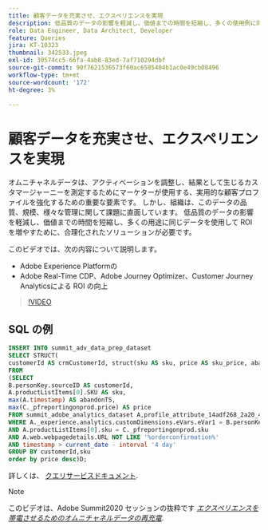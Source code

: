 ```yaml
---
title: 顧客データを充実させ、エクスペリエンスを実現
description: 低品質のデータの影響を軽減し、価値までの時間を短縮し、多くの使用例に同じデータを使用して ROI を増やす方法を説明します。
role: Data Engineer, Data Architect, Developer
feature: Queries
jira: KT-10323
thumbnail: 342533.jpeg
exl-id: 30574cc5-66fa-4ab8-83ed-7af710294dbf
source-git-commit: 90f7621536573f60ac6585404b1ac0e49cb08496
workflow-type: tm+mt
source-wordcount: '172'
ht-degree: 3%

---
```


# 顧客データを充実させ、エクスペリエンスを実現

オムニチャネルデータは、アクティベーションを調整し、結果として生じるカスタマージャーニーを測定するためにマーケターが使用する、実用的な顧客プロファイルを強化するための重要な要素です。 しかし、組織は、このデータの品質、規模、様々な管理に関して課題に直面しています。 低品質のデータの影響を軽減し、価値までの時間を短縮し、多くの用途に同じデータを使用して ROI を増やすために、合理化されたソリューションが必要です。

このビデオでは、次の内容について説明します。

* Adobe Experience Platformの
* Adobe Real-Time CDP、Adobe Journey Optimizer、Customer Journey Analyticsによる ROI の向上

>[!VIDEO](https://video.tv.adobe.com/v/342533?quality=12&learn=on)

## SQL の例

```sql
INSERT INTO summit_adv_data_prep_dataset
SELECT STRUCT(
customerId AS crmCustomerId, struct(sku AS sku, price AS sku_price, abandonTS AS abandonTS) AS abandonBrowse) AS _pfreportingonprod
FROM
(SELECT
B.personKey.sourceID AS customerId,
A.productListItems[0].SKU AS sku,
max(A.timestamp) AS abandonTS,
max(C._pfreportingonprod.price) AS price
FROM summit_adobe_analytics_dataset A,profile_attribute_14adf268_2a20_4dee_bee6_a6b0e34616a9 B,summit_product_dataset C
WHERE A._experience.analytics.customDimensions.eVars.eVar1 = B.personKey.sourceID
AND A.productListItems[0].sku = C._pfreportingonprod.sku
AND A.web.webpagedetails.URL NOT LIKE '%orderconfirmation%'
AND timestamp > current_date - interval '4 day'
GROUP BY customerId,sku
order by price desc)D;
```

詳しくは、 [クエリサービスドキュメント](https://experienceleague.adobe.com/docs/experience-platform/query/home.html?lang=ja).

>[!NOTE]
>
>このビデオは、Adobe Summit2020 セッションの抜粋です *[エクスペリエンスを帯電させるためのオムニチャネルデータの再充電](https://business.adobe.com/summit/2022/sessions/recharging-omnichannel-data-for-electrifying-exper-s409.html)*.
